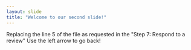 ```yaml
---
layout: slide
title: "Welcome to our second slide!"
---
```

Replacing the line 5 of the file as requested in the "Step 7: Respond to a review"
Use the left arrow to go back!
